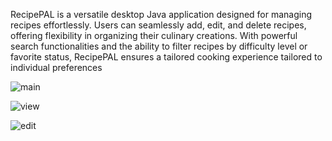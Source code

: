 RecipePAL is a versatile desktop Java application designed for managing recipes effortlessly. Users can seamlessly add, edit, and delete recipes, offering flexibility in organizing their culinary creations. With powerful search functionalities and the ability to filter recipes by difficulty level or favorite status, RecipePAL ensures a tailored cooking experience tailored to individual preferences

![main](https://github.com/ivponicka/RecipePAL/assets/56002673/fa91fbd3-d4a9-4cfc-994b-e21b869ff225)

![view](https://github.com/ivponicka/RecipePAL/assets/56002673/6ee092dc-fe2b-466b-bc39-96f4d544f834)

![edit](https://github.com/ivponicka/RecipePAL/assets/56002673/8ad5becf-9e2f-4394-ad6c-588a3963eb84)
